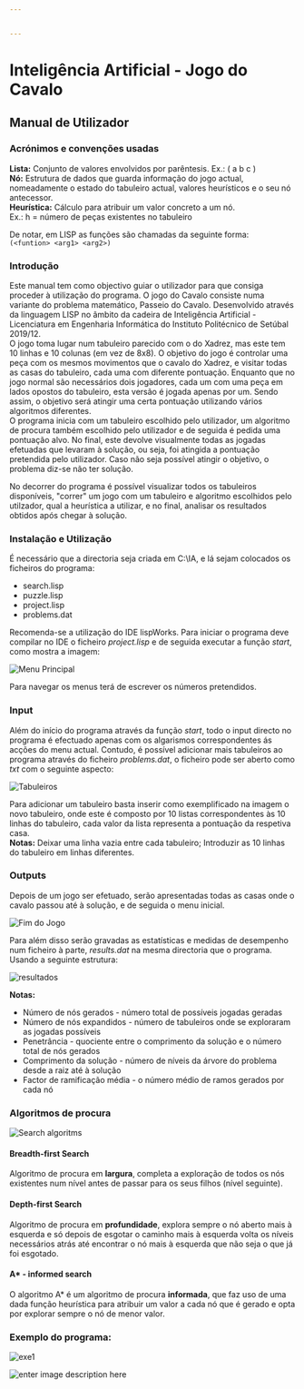 ```yaml
---


---
```


<h1 id="inteligência-artificial---adji‒boto">Inteligência Artificial - Jogo do Cavalo</h1>
<h2 id="manual-de-utilizador">Manual de Utilizador</h2>
<h3 id="acrónimos-e-convenções-usadas">Acrónimos e convenções usadas</h3>
<p><strong>Lista:</strong>  Conjunto de valores envolvidos por parêntesis. Ex.: ( a b c )<br>
<strong>Nó:</strong> Estrutura de dados que guarda informação do jogo actual, nomeadamente o estado do tabuleiro actual, valores heurísticos e o seu nó antecessor.<br>
<strong>
Heurística:</strong> Cálculo para atribuir um valor concreto a um nó.<br> 
Ex.: h = número de peças existentes no tabuleiro</p>
<p>

De notar, em LISP as funções são chamadas da seguinte forma:<br>
<code>(&lt;funtion&gt; &lt;arg1&gt; &lt;arg2&gt;)</code></p>
<h3 id="introdução">Introdução</h3>
<p>
Este manual tem como objectivo guiar o utilizador para que consiga proceder à utilização do programa. O jogo do Cavalo consiste numa variante do problema matemático, Passeio do Cavalo. Desenvolvido através da linguagem LISP no âmbito da cadeira de Inteligência Artificial - Licenciatura em Engenharia Informática do Instituto Politécnico de Setúbal 2019/12.<br>
O jogo toma lugar num tabuleiro parecido com o do Xadrez, mas este tem 10 linhas e 10 colunas (em vez de 8x8). O objetivo do jogo é controlar uma peça com os mesmos movimentos que o cavalo do Xadrez, e visitar todas as casas do tabuleiro, cada uma com diferente pontuação.  Enquanto que no jogo normal são necessários dois jogadores, cada um com uma peça em lados opostos do tabuleiro, esta versão é jogada apenas por um.  Sendo assim, o objetivo será atingir uma certa pontuação utilizando vários algoritmos diferentes.<br>
O programa inicia com um tabuleiro escolhido pelo utilizador, um algoritmo de procura também escolhido pelo utilizador e  de seguida é pedida uma pontuação alvo. No final, este devolve visualmente todas as jogadas efetuadas que levaram à solução, ou seja, foi atingida a pontuação pretendida pelo utilizador. Caso não seja possível atingir o objetivo, o problema diz-se não ter solução. </p>
<p>

No decorrer do programa é possível visualizar todos os tabuleiros disponíveis, "correr" um jogo com um tabuleiro e algoritmo escolhidos pelo utilzador, qual a heurística a utilizar, e no final, analisar os resultados obtidos após chegar à solução.</p>

<h3 id="instalação-e-utilização">Instalação e Utilização</h3>
É necessário que a directoria seja criada em  C:\IA, e lá sejam colocados os ficheiros do programa:</p>
<ul>
<li>
  search.lisp</li>
<li>
  puzzle.lisp</li>
<li>
  project.lisp</li>
<li>
  problems.dat</li>
</ul>
<p>

Recomenda-se a utilização do IDE lispWorks. Para iniciar o programa deve compilar no IDE o ficheiro <em>*project.lisp</em>* e de seguida executar a função *start*, como mostra a imagem:</p>

![Menu Principal](https://lh3.googleusercontent.com/NHV2oJtr3jP-MVVpTN481_roMKtaeXzk0TnfLmFDN533mx4v5_n-ZMly7uqrxRpnWNrN07k-fbxtS4VrPZOaBcxO7hOUkTWmc0vZiXVdczKA-u4pwHUzsnHqabDoZza5soUzINzf7QZNk3zoXZIBEP-yTePdRyyCMTWr99sBT32uXzkxLLQ6vnsuvTqHxgm26ikwemkG_3oW226vAnqf30_3_az4kx-HdubZRYKsSoaay-0Ao_nHWUuDNBRS1x69bi4KtTTme_4bO3Rue4z1Qknn25_kWDEovVsfe0sQK-uaG9cqlpUqCOBwUx9J2tvX3_q4XvRzEj9GeCOAL2HrwRh6EhbMgnjRfJ9p__NXatADXhPvbgPQxUQMN0x-ZjfeVgT36HxgpY-mbIPtRfXFGYfxIl17ZZ-1e2GJVqmLbbMlricBucm_geuNrW7E2dk7NWglTs8Pj7CshIGCXrkiNjRl2zcXh51ec_DlDaqKX8U8lr5SwMsQhrHcv6aCcdliiQRDSWLpaJfgs4TMnD23TkopmAO_EH-RwQ4cQWPcOrqESSvGepEvffCdHSrtNz3Cqz9AzxI6OFb7DvhCmlzqmIX0BNxHZdVKP0tCqzUNIwHjXXKqazoXARSdgBwoCrF-0ZAtmx4WF2vQaKX0FA1uH-Ft_R_hBAhVCykD5Rti--S73-iut-JcCJTbfWpA3l_8Hd0E-SAsSkb6-nl1FJ-wmck1yq8gzRFAVnJlMYtPdw=w413-h239-no)

<p>
Para navegar os menus terá de escrever os números pretendidos.</p>

<h3 id="input">Input</h3>Além do início do programa através da função <em>start</em>, todo o input directo no programa é efectuado apenas com os algarismos correspondentes ás acções do menu actual. Contudo, é possível adicionar mais tabuleiros ao programa através do ficheiro <em>problems.dat</em>, o ficheiro pode ser aberto como <em>txt</em> com o seguinte aspecto:</p>

![Tabuleiros](https://lh3.googleusercontent.com/VmiQ5pnfqjlqmTzzaZRhg7LF02mwZoul8UUDHjWHScpYYpshXVLlbpW52SH23xI5NcK6v9sJscovs-o-ytticXpW8E8A0GDvrp0BqxDEpLn7f9BJYPPcbq2Aq4kMhcWLKoSqqCncSFBNvtOvsrPrVVB4hCGuUllGOCreAwbpHLH4AP90Tlyw9ma3E6VnZCQ8dTphTVl6jsv2X--4bWqq4bYPIDfELTZHeCzJx1VzG3iHcrBsax6V1_UMa8X1bXEWphWZY0JssuDOjqFCTIM9-uUSyyn7uatNpMFcoYkjfyRkEj-4oOAlCzuWH4jbGLxDRYBJE4ceazD_EvQgyPS4IpgkGNTXsCyYA6nbMCZUdU9tj1eiXnw5h_VaHedZe7dRWqLHQkO-28UCA6QhsMqdALS4ZCamebbq289mjuCvSpuZ_JO3r2SUdEifiJ_I4u1MxbOa-2MDv432dnj91GGgOH0BIuN_bg5D6Gkikp9QyYqdGApoozvieNyYmqn386MjISy1sfhPJXohE-8_WCnGA99K83I8d3j9sLhT0PCoaEZOHDx5DxIU_dr_rtv8PPRpR4fAZZNmcQ73wyhVEeJtArEah8E1lJ6H5DxexBEMxVC3xbcafSdSlHjg0NssgXEGpv8GlYYDrkH8TbcVAF7Hoi8pAYHNNnBjZKgHfHUyNXpT19dU=w504-h455-no)

<p>
Para adicionar um tabuleiro basta inserir como exemplificado na imagem o novo tabuleiro,  onde este é composto por 10 listas correspondentes às 10 linhas do tabuleiro, cada valor da lista representa a pontuação da respetiva casa.<br>
<strong>Notas:</strong>
Deixar uma linha vazia entre cada tabuleiro; Introduzir as 10 linhas do tabuleiro em linhas diferentes.</p>

<h3 id="outputs">Outputs</h3>

<p>
Depois de um jogo ser efetuado, serão apresentadas todas as casas onde o cavalo passou até à solução, e de seguida o menu inicial.</p>


![Fim do Jogo](https://lh3.googleusercontent.com/AggZFcjiuzquWizMK2r5my_bM2OPUbobt0kJBB7j0hIPYW5AABEdKAmY9QBLDp76PEwfX6W9JNmtm9bTQQ4S6SXWdbZZUiA6A1_hBhfH53biP9YB1MIcrSKX3F3FkKD8Hq6zZE0_Tr6VxEj9wg8AITMk8ee8HcP-pkxQCKp2O4udx8hArwKpCMn8YS7SDjAGfXq-FQs7tYYp902n8eBNRGUq92gnW7_yAY5TRUdqx7NFsFouOs14ygQf74_YwaSTc3Rs2YhugWz9KItA0-0ozJmsOsWzqq_bXBahn3pVrHYQjG3V4AN2TspzvVJQdVzF7ZtSpCjVNpxN3LRgKRKKlfc7aUBHnYqCnfAIl4mRcslVMMt_JjodJQ_nbJcieUtHZwHgWXOrAoRH8WIvXLGauSzpSBqqegqbph71gH5PZK7svYc_su_jYDQcdIokibkSe1xiOb-CoSmjRYhWuPcsCDponZ__SgXOtc4E7Q9tfe7Ud7-RK4miAI13-zomVWs-AEbr47qB1maMAN4oS2sV7APWxbTCEP981gZhSZQjeksvFVWNmWQc8TJaAa9R1iHcf2jyWH_0to-CxYS-dHtXKvDhWkoiHQA66wvVZD4bdK_T5z5BhKpK6dvIcqMlN9x6m-aPb-sRKB6K1H2_W1f_G9IBrSsGIXq4doZGd7h4MESHFDS2=w156-h157-no)

Para além disso serão gravadas as estatísticas e medidas de desempenho num ficheiro à parte, <em>*results.dat</em>* na mesma directoria que o programa. Usando a seguinte estrutura:</p>

![resultados](https://lh3.googleusercontent.com/AdXrFgzruLhD6wNB9_ANQ5d8OuIHhxaKhSKRzI6Yq8zoq9EKwWa39M-g9tVhQsPk0lYm2UQiSZIYzDXcKnIgceTDUGXaYrcgKAu1Xfrzstf_1rEezetrFoxCWC0Wra9SOB05A12rdnrGBLhwT2Y2BnH8w5l8PJma8_ECPCG-R3qjZl0nL3dXn0VQxwOEO17WJCSLHZpjFZuzabhOjPvebtvhn_S_ZZ0sZwyf-VkervOX1sLPkE-raTUJhEZcl6RPnnmh75yhtRnmEhG4W5Nu5cL4GnIBcmRlMALJ9EhFv7KryKNN1EjoPMFw_BNNfa39o1D57zoyEWZ8fcNQYHtK62LuGOnL6NdX5sbOK_LPuhVsMpvbQF4ZBUABUHmYyTWIa_36Ji0m24BtsttL8uV2NsZWXRT-TEiex5cCzBt-PnmyX0EymHK6A4vKRKWvVaHYNX-AmpT7_ALXFJxQ6R_hrmWypaDGML3tOe1T0s4pPBTijUHgrDqBpFANUTVZZ9uG4_EReFraMAbNxKUZDN7SkFthDBb3fizvNm-Hhl-0L18NqHj85skU_tLp0wZn5rlDbb5ta5oc-aEORpf-sGam9xjL78HOXfpmldHadwkl5-LAT_WOUPFK0uoWNEoJf2OVB5YvWLOq1QMkjszvoJZFfijejFP42I-DCseLyaLm9mfVbkDC=w508-h617-no)

<p><strong>Notas:</strong></p>
<ul>
<li>
  Número de nós gerados - número total de possíveis jogadas geradas</li>
<li>
  Número de nós expandidos - número de tabuleiros onde se exploraram as jogadas possíveis</li>
<li>
  Penetrância - quociente entre o comprimento da solução e o número total de nós gerados</li>
<li>
  Comprimento da solução - número de níveis da árvore do problema desde a raiz até à solução</li>
<li>
  Factor de ramificação média - o número médio de ramos gerados por cada nó</li>
</ul>

<h3 id="algoritmos-de-procura
">Algoritmos de procura</h3>

![Search algoritms](https://kevhuang.com/content/images/2015/06/tree-traversal.gif)



<h4 id="breadth-first-search">

#### Breadth-first Search</h4>
<p>
Algoritmo de procura em <strong>largura</strong>, completa a exploração de todos os nós existentes num nível antes de passar para os seus filhos (nível seguinte).</p>
<h4 id="depth-first-search">

#### Depth-first Search</h4>
<p>
Algoritmo de procura em <strong>profundidade</strong>, explora sempre o nó aberto mais à esquerda e só depois de esgotar o caminho mais à esquerda volta os níveis necessários atrás até encontrar o nó mais à esquerda que não seja o que já foi esgotado.</p>
<h4 id="a---informed-search">

#### A* - informed search</h4>
<p>
O algoritmo A* é um algoritmo de procura <strong>informada</strong>, que faz uso de uma dada função heurística para atribuir um valor a cada nó que é gerado e opta por explorar sempre o nó de menor valor.</p>


<h3 id="exemplo-do-programa">Exemplo do programa:</h3>

![exe1](https://lh3.googleusercontent.com/DlP_sudKFymb0ESblAbsaJ_jGVpYjYU5DJnhYlKZ1SNgA7v3FgHyJjGohdZ1-4oXL4I-cBnUe7FFh6PklXC5TZE5SrnfsFJMccN42kv56pmJAsNY6UNrKfgzYbNvX6S2RSC9Sr1zKtHmVHgmgQCsbTtMulwbLJ1s03GwozALqsv6qoTf7ayogG8KGd1XcRzZuSzlQ-0ZHOqFgNTPNGzl_SoTwSdgsxm3r-JSTtDgmko_fWIM4SD5wbEN3zxKzM0AyC2MIYgqgmYXToyOZX3hqbc8TsWQt1MctX_2j1Q1fSrcZLaGvymVF1_oAju6HrQ0r42652kIsw0C9yQwYJ9_KZAnf3ImnLjGjNgnzQMWlqdHFCwNyIAN5601uSpc-gxKnIG5dy-kRTr3kncuctY6yOOCxq4OUUhXhy8s30eRCi0JwHO35QnWkRUJreNo-MA2DSsTlCaTtDBNni1HBDa3orGRd-5mfF0Pvr0U5BZ8sSbSD1nSC0rLUVc4YVKsFEE53HC_evuO6tVSMj9U-A790douscOLoyKD-hHeYKksnLlvvbWAx6uYawoBvu-19bBLeCc-JMjm06rFk1uXXwOdfepuFRCL2DdjwcwQ0hxTLPE07zky-EPSQM3--fUxWV6YbN-1Xu4NZqR3rOvC67Mio6t3epwXm-IyBa8Gy2aXNP2RTc0C=w433-h702-no)

![enter image description here](https://lh3.googleusercontent.com/mx3MI-KVVKLBJpgtI8Xr_iqyLLcNpWIppFTUFWLa4axGfqrfJGlVNKj-AO9KuTD1f75q6bVISUSlMlvugM90ET_zI1PgdTPw4e1rn7oTo-ohAUpE-tvorkF9vS8E02weirorVPS1LnS_3B5djuhMq6nwsKBX1sWh32HZPjCBQeZVt5BILN24UP8BPS-YXG9UoMYJPkW7T8DHfFBQ9sUcrNQjHQZFM2M7Za8q7CaNqpk2BVXooRvF6moT9gzT2QdE4re5sCAve7Gg7e3ve13OQy517yBZ0HlNS1Hc2U7tW-aBy_j4Li5ZRqBOQA0Yb-dh59wI5BZOFOGvJWFAM1QgqJJrxHygRNFAH4ofX7YBxgoNKo52ixU76d7Xs6-w-RU9ZhMTBvhvoPE-Lusr3MJACF0AxEoF5hNEZjsRPKtFnHTwKrxjMvzA1zjJGo6ZKQLAz59lHK8-Db3-DZBG4Ysqt3vCERhAoLX60-UDtIIf7Q0AjdHL9iHH-tjxOI2aMgAisegHPAJtiYE7-DIisxDp_Jwv6S-ujg3VcFOIEWiA9oQZw9zQWKs9EQSsaCiLF30QluZryig6EHN_HsTFhxSmAH89sVnrIlY7roZfTrgMiXG1lOv_BkEY6laAU6Jf04bWC5itBrVLNGVqoB702IjU0KcrtlnEUVX7qiGUO_1TdeUJVLNF=w393-h434-no)
<!--stackedit_data:
eyJoaXN0b3J5IjpbMTMzNDY0NjUwNyw3OTQxMjQ0NzksMjExNj
E2NDQ1MywtMTg3NzAyMDM3MCwtNDI3OTYzNzAyXX0=
-->